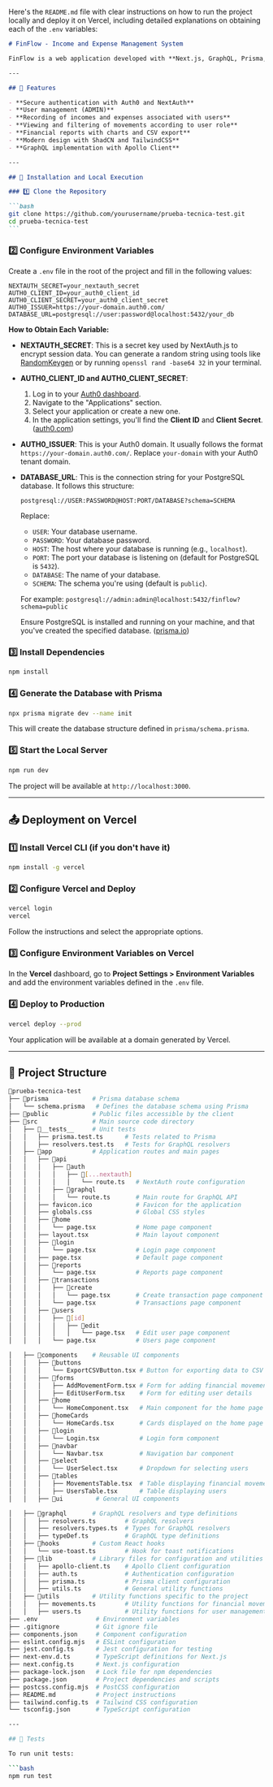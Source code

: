 Here's the `README.md` file with clear instructions on how to run the project locally and deploy it on Vercel, including detailed explanations on obtaining each of the `.env` variables:

````markdown
# FinFlow - Income and Expense Management System

FinFlow is a web application developed with **Next.js, GraphQL, Prisma, and Auth0** that allows users to manage financial incomes and expenses. It includes user authentication with **ADMIN** and **USER** roles, financial report generation, and a design optimized with **ShadCN and TailwindCSS**.

---

## 📌 Features

- **Secure authentication with Auth0 and NextAuth**
- **User management (ADMIN)**
- **Recording of incomes and expenses associated with users**
- **Viewing and filtering of movements according to user role**
- **Financial reports with charts and CSV export**
- **Modern design with ShadCN and TailwindCSS**
- **GraphQL implementation with Apollo Client**

---

## 🚀 Installation and Local Execution

### 1️⃣ Clone the Repository

```bash
git clone https://github.com/yourusername/prueba-tecnica-test.git
cd prueba-tecnica-test
```
````

### 2️⃣ Configure Environment Variables

Create a `.env` file in the root of the project and fill in the following values:

```env
NEXTAUTH_SECRET=your_nextauth_secret
AUTH0_CLIENT_ID=your_auth0_client_id
AUTH0_CLIENT_SECRET=your_auth0_client_secret
AUTH0_ISSUER=https://your-domain.auth0.com/
DATABASE_URL=postgresql://user:password@localhost:5432/your_db
```

**How to Obtain Each Variable:**

- **NEXTAUTH_SECRET**: This is a secret key used by NextAuth.js to encrypt session data. You can generate a random string using tools like [RandomKeygen](https://randomkeygen.com/) or by running `openssl rand -base64 32` in your terminal.

- **AUTH0_CLIENT_ID and AUTH0_CLIENT_SECRET**:

  1. Log in to your [Auth0 dashboard](https://manage.auth0.com/).
  2. Navigate to the "Applications" section.
  3. Select your application or create a new one.
  4. In the application settings, you'll find the **Client ID** and **Client Secret**. ([auth0.com](https://auth0.com/docs/get-started/applications/application-settings?utm_source=chatgpt.com))

- **AUTH0_ISSUER**: This is your Auth0 domain. It usually follows the format `https://your-domain.auth0.com/`. Replace `your-domain` with your Auth0 tenant domain.

- **DATABASE_URL**: This is the connection string for your PostgreSQL database. It follows this structure:

  ```
  postgresql://USER:PASSWORD@HOST:PORT/DATABASE?schema=SCHEMA
  ```

  Replace:

  - `USER`: Your database username.
  - `PASSWORD`: Your database password.
  - `HOST`: The host where your database is running (e.g., `localhost`).
  - `PORT`: The port your database is listening on (default for PostgreSQL is `5432`).
  - `DATABASE`: The name of your database.
  - `SCHEMA`: The schema you're using (default is `public`).

  For example: `postgresql://admin:admin@localhost:5432/finflow?schema=public`

  Ensure PostgreSQL is installed and running on your machine, and that you've created the specified database. ([prisma.io](https://www.prisma.io/docs/getting-started/setup-prisma/start-from-scratch/relational-databases/connect-your-database-node-postgresql?utm_source=chatgpt.com))

### 3️⃣ Install Dependencies

```bash
npm install
```

### 4️⃣ Generate the Database with Prisma

```bash
npx prisma migrate dev --name init
```

This will create the database structure defined in `prisma/schema.prisma`.

### 5️⃣ Start the Local Server

```bash
npm run dev
```

The project will be available at `http://localhost:3000`.

---

## 📤 Deployment on Vercel

### 1️⃣ Install Vercel CLI (if you don't have it)

```bash
npm install -g vercel
```

### 2️⃣ Configure Vercel and Deploy

```bash
vercel login
vercel
```

Follow the instructions and select the appropriate options.

### 3️⃣ Configure Environment Variables on Vercel

In the **Vercel** dashboard, go to **Project Settings > Environment Variables** and add the environment variables defined in the `.env` file.

### 4️⃣ Deploy to Production

```bash
vercel deploy --prod
```

Your application will be available at a domain generated by Vercel.

---

## 📁 Project Structure

````bash
📁prueba-tecnica-test
├── 📁prisma            # Prisma database schema
│   └── schema.prisma   # Defines the database schema using Prisma
├── 📁public            # Public files accessible by the client
├── 📁src               # Main source code directory
│   ├── 📁__tests__     # Unit tests
│   │   ├── prisma.test.ts      # Tests related to Prisma
│   │   ├── resolvers.test.ts   # Tests for GraphQL resolvers
│   ├── 📁app           # Application routes and main pages
│   │   ├── 📁api
│   │   │   ├── 📁auth
│   │   │   │   ├── 📁[...nextauth]
│   │   │   │   │   └── route.ts   # NextAuth route configuration
│   │   │   ├── 📁graphql
│   │   │   │   └── route.ts       # Main route for GraphQL API
│   │   ├── favicon.ico            # Favicon for the application
│   │   ├── globals.css            # Global CSS styles
│   │   ├── 📁home
│   │   │   └── page.tsx           # Home page component
│   │   ├── layout.tsx             # Main layout component
│   │   ├── 📁login
│   │   │   └── page.tsx           # Login page component
│   │   ├── page.tsx               # Default page component
│   │   ├── 📁reports
│   │   │   └── page.tsx           # Reports page component
│   │   ├── 📁transactions
│   │   │   ├── 📁create
│   │   │   │   └── page.tsx       # Create transaction page component
│   │   │   └── page.tsx           # Transactions page component
│   │   ├── 📁users
│   │   │   ├── 📁[id]
│   │   │   │   ├── 📁edit
│   │   │   │   │   └── page.tsx   # Edit user page component
│   │   │   └── page.tsx           # Users page component

│   ├── 📁components    # Reusable UI components
│   │   ├── 📁buttons
│   │   │   └── ExportCSVButton.tsx # Button for exporting data to CSV
│   │   ├── 📁forms
│   │   │   ├── AddMovementForm.tsx # Form for adding financial movements
│   │   │   ├── EditUserForm.tsx    # Form for editing user details
│   │   ├── 📁home
│   │   │   └── HomeComponent.tsx   # Main component for the home page
│   │   ├── 📁homeCards
│   │   │   └── HomeCards.tsx       # Cards displayed on the home page
│   │   ├── 📁login
│   │   │   └── Login.tsx           # Login form component
│   │   ├── 📁navbar
│   │   │   └── Navbar.tsx          # Navigation bar component
│   │   ├── 📁select
│   │   │   └── UserSelect.tsx      # Dropdown for selecting users
│   │   ├── 📁tables
│   │   │   ├── MovementsTable.tsx  # Table displaying financial movements
│   │   │   ├── UsersTable.tsx      # Table displaying users
│   │   ├── 📁ui         # General UI components

│   ├── 📁graphql       # GraphQL resolvers and type definitions
│   │   ├── resolvers.ts        # GraphQL resolvers
│   │   ├── resolvers.types.ts  # Types for GraphQL resolvers
│   │   ├── typeDef.ts          # GraphQL type definitions
│   ├── 📁hooks         # Custom React hooks
│   │   └── use-toast.ts        # Hook for toast notifications
│   ├── 📁lib           # Library files for configuration and utilities
│   │   ├── apollo-client.ts    # Apollo Client configuration
│   │   ├── auth.ts             # Authentication configuration
│   │   ├── prisma.ts           # Prisma client configuration
│   │   ├── utils.ts            # General utility functions
│   ├── 📁utils         # Utility functions specific to the project
│   │   ├── movements.ts        # Utility functions for financial movements
│   │   ├── users.ts            # Utility functions for user management
├── .env                # Environment variables
├── .gitignore          # Git ignore file
├── components.json     # Component configuration
├── eslint.config.mjs   # ESLint configuration
├── jest.config.ts      # Jest configuration for testing
├── next-env.d.ts       # TypeScript definitions for Next.js
├── next.config.ts      # Next.js configuration
├── package-lock.json   # Lock file for npm dependencies
├── package.json        # Project dependencies and scripts
├── postcss.config.mjs  # PostCSS configuration
├── README.md           # Project instructions
├── tailwind.config.ts  # Tailwind CSS configuration
└── tsconfig.json       # TypeScript configuration

---

## 🧪 Tests

To run unit tests:

```bash
npm run test
````
